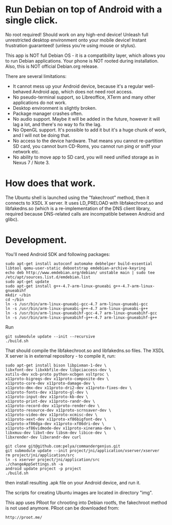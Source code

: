 Run Debian on top of Android with a single click.
=================================================

No root required! Should work on any high-end device!
Unleash full unrestricted desktop environment onto your mobile device!
Instant frustration guaranteed! (unless you're using mouse or stylus).

This app is NOT full Debian OS - it is a compatibility layer, which allows you to run Debian applications.
Your phone is NOT rooted during installation.
Also, this is NOT official Debian.org release.

There are several limitations:

- It cannot mess up your Android device, because it's a regular well-behaved Android app, which does not need root access.
- No pseudo-terminal support, so Libreoffice, XTerm and many other applications do not work.
- Desktop environment is slightly broken.
- Package manager crashes often.
- No audio support. Maybe it will be added in the future, however it will lag a lot, and there's no way to fix the lag.
- No OpenGL support. It's possible to add it but it's a huge chunk of work, and I will not be doing that.
- No access to the device hardware. That means you cannot re-partition SD card, you cannot burn CD-Roms, you cannot run ping or sniff your network etc.
- No ability to move app to SD card, you will need unified storage as in Nexus 7 / Note 3.

How does that work.
===================

The Ubuntu shell is launched using the "fakechroot" method, then it connects to XSDL X server.
It uses LD_PRELOAD with libfakechroot.so and libfakedns.so (which is a re-implementation of the DNS client library,
required because DNS-related calls are incompatible between Android and glibc).

Development.
============

You'll need Android SDK and following packages:
```
sudo apt-get install autoconf automake debhelper build-essential libtool qemu-user-static debootstrap emdebian-archive-keyring
echo deb http://www.emdebian.org/debian/ unstable main | sudo tee /etc/apt/sources.list.d/emdebian.list
sudo apt-get update
sudo apt-get install g++-4.7-arm-linux-gnueabi g++-4.7-arm-linux-gnueabihf
mkdir ~/bin
cd ~/bin
ln -s /usr/bin/arm-linux-gnueabi-gcc-4.7 arm-linux-gnueabi-gcc
ln -s /usr/bin/arm-linux-gnueabi-g++-4.7 arm-linux-gnueabi-g++
ln -s /usr/bin/arm-linux-gnueabihf-gcc-4.7 arm-linux-gnueabihf-gcc
ln -s /usr/bin/arm-linux-gnueabihf-g++-4.7 arm-linux-gnueabihf-g++
```

Run
```
git submodule update --init --recursive
./build.sh
```
That should compile the libfakechroot.so and libfakedns.so files.
The XSDL X server is in external repository - to compile it, run:
```
sudo apt-get install bison libpixman-1-dev \
libxfont-dev libxkbfile-dev libpciaccess-dev \
xutils-dev xcb-proto python-xcbgen xsltproc \
x11proto-bigreqs-dev x11proto-composite-dev \
x11proto-core-dev x11proto-damage-dev \
x11proto-dmx-dev x11proto-dri2-dev x11proto-fixes-dev \
x11proto-fonts-dev x11proto-gl-dev \
x11proto-input-dev x11proto-kb-dev \
x11proto-print-dev x11proto-randr-dev \
x11proto-record-dev x11proto-render-dev \
x11proto-resource-dev x11proto-scrnsaver-dev \
x11proto-video-dev x11proto-xcmisc-dev \
x11proto-xext-dev x11proto-xf86bigfont-dev \
x11proto-xf86dga-dev x11proto-xf86dri-dev \
x11proto-xf86vidmode-dev x11proto-xinerama-dev \
libxmuu-dev libxt-dev libsm-dev libice-dev \
libxrender-dev libxrandr-dev curl

git clone git@github.com:pelya/commandergenius.git
git submodule update --init project/jni/application/xserver/xserver
rm project/jni/application/src
ln -s xserver project/jni/application/src
./changeAppSettings.sh -a
android update project -p project
./build.sh
```
then install resulting .apk file on your Android device, and run it.

The scripts for creating Ubuntu images are located in directory "img".

This app uses PRoot for chrooting into Debian rootfs,
the fakechroot method is not used anymore.
PRoot can be downloaded from:
```
http://proot.me/
```
